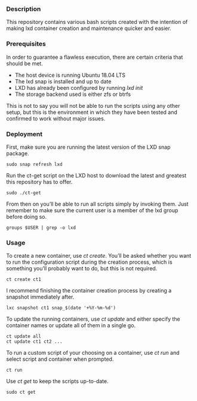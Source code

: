 ### Description
This repository contains various bash scripts created with the intention of making lxd container creation and maintenance quicker and easier.

### Prerequisites
In order to guarantee a flawless execution, there are certain criteria that should be met.

* The host device is running Ubuntu 18.04 LTS
* The lxd snap is installed and up to date
* LXD has already been configured by running *lxd init*
* The storage backend used is either zfs or btrfs

This is not to say you will not be able to run the scripts using any other setup, but this is the environment in which they have been tested and confirmed to work without major issues.

### Deployment
First, make sure you are running the latest version of the LXD snap package.

```
sudo snap refresh lxd
```

Run the ct-get script on the LXD host to download the latest and greatest this repository has to offer.

```
sudo ./ct-get
```

From then on you’ll be able to run all scripts simply by invoking them. Just remember to make sure the current user is a member of the lxd group before doing so.

```
groups $USER | grep -o lxd
```

### Usage

To create a new container, use *ct create*. You’ll be asked whether you want to run the configuration script during the creation process, which is something you’ll probably want to do, but this is not required.

```
ct create ct1
```

I recommend finishing the container creation process by creating a snapshot immediately after.

```
lxc snapshot ct1 snap_$(date '+%Y-%m-%d')
```

To update the running containers, use *ct update* and either specify the container names or update all of them in a single go.

```
ct update all
ct update ct1 ct2 ...
```

To run a custom script of your choosing on a container, use *ct run* and select script and container when prompted.

```
ct run
```

Use *ct get* to keep the scripts up-to-date.

```
sudo ct get
```
